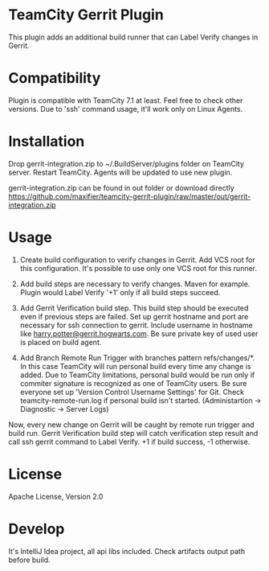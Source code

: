 TeamCity Gerrit Plugin
======================

This plugin adds an additional build runner that can Label Verify changes in Gerrit.

Compatibility
=============

Plugin is compatible with TeamCity 7.1 at least. Feel free to check other versions.
Due to 'ssh' command usage, it'll work only on Linux Agents.

Installation
============
Drop gerrit-integration.zip to ~/.BuildServer/plugins folder on TeamCity server. Restart TeamCity.
Agents will be updated to use new plugin.

gerrit-integration.zip can be found in out folder or download directly
https://github.com/maxifier/teamcity-gerrit-plugin/raw/master/out/gerrit-integration.zip


Usage
=====

1. Create build configuration to verify changes in Gerrit. Add VCS root for this configuration.
   It's possible to use only one VCS root for this runner.

2. Add build steps are necessary to verify changes. Maven for example. Plugin would Label Verify '+1'
   only if all build steps succeed.

3. Add Gerrit Verification build step. This build step should be executed even if previous steps are failed.
   Set up gerrit hostname and port are necessary for ssh connection to gerrit.
   Include username in hostname like harry.potter@gerrit.hogwarts.com. Be sure private key of used user is placed
   on build agent.
4. Add Branch Remote Run Trigger with branches pattern refs/changes/*. In this case TeamCity will run personal build
   every time any change is added. Due to TeamCity limitations, personal build would be run only if commiter
   signature is recognized as one of TeamCity users. Be sure everyone set up 'Version Control Username Settings' for Git.
   Check teamcity-remote-run.log if personal build isn't started. (Administartion -> Diagnostic -> Server Logs)


Now, every new change on Gerrit will be caught by remote run trigger and build run. Gerrit Verification build step will
catch verification step result and call ssh gerrit command to Label Verify. +1 if build success, -1 otherwise.


License
=======

Apache License, Version 2.0

Develop
=======

It's IntelliJ Idea project, all api libs included. Check artifacts output path before build.
